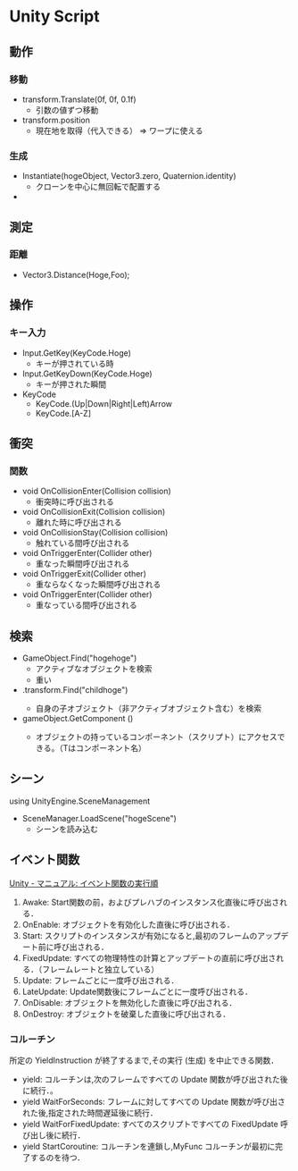 # Unity Script

## 動作

### 移動

- transform.Translate(0f, 0f, 0.1f)
  - 引数の値ずつ移動
- transform.position
  - 現在地を取得（代入できる） => ワープに使える

### 生成

- Instantiate(hogeObject, Vector3.zero, Quaternion.identity)
  - クローンを中心に無回転で配置する
-

## 測定

### 距離

- Vector3.Distance(Hoge,Foo);



## 操作

### キー入力

- Input.GetKey(KeyCode.Hoge)
  - キーが押されている時
- Input.GetKeyDown(KeyCode.Hoge)
  - キーが押された瞬間
- KeyCode
  - KeyCode.(Up|Down|Right|Left)Arrow
  - KeyCode.[A-Z]

## 衝突

### 関数

- void OnCollisionEnter(Collision collision)
  - 衝突時に呼び出される
- void OnCollisionExit(Collision collision)
  - 離れた時に呼び出される
- void OnCollisionStay(Collision collision)
  - 触れている間呼び出される
- void OnTriggerEnter(Collider other)
  - 重なった瞬間呼び出される
- void OnTriggerExit(Collider other)
  - 重ならなくなった瞬間呼び出される
- void OnTriggerEnter(Collider other)
  - 重なっている間呼び出される

## 検索

- GameObject.Find("hogehoge")
  - アクティブなオブジェクトを検索
  - 重い
- <parenthoge>.transform.Find("childhoge")
  - 自身の子オブジェクト（非アクティブオブジェクト含む）を検索
- gameObject.GetComponent<T> ()
  - オブジェクトの持っているコンポーネント（スクリプト）にアクセスできる。（Tはコンポーネント名）

## シーン
  using UnityEngine.SceneManagement
 - SceneManager.LoadScene("hogeScene")
   - シーンを読み込む

## イベント関数
[Unity - マニュアル: イベント関数の実行順](https://docs.unity3d.com/jp/460/Manual/ExecutionOrder.html)
1. Awake: Start関数の前，およびプレハブのインスタンス化直後に呼び出される．
1. OnEnable: オブジェクトを有効化した直後に呼び出される．
1. Start: スクリプトのインスタンスが有効になると,最初のフレームのアップデート前に呼び出される．
1. FixedUpdate: すべての物理特性の計算とアップデートの直前に呼び出される．（フレームレートと独立している）
1. Update: フレームごとに一度呼び出される．
1. LateUpdate: Update関数後にフレームごとに一度呼び出される．
1. OnDisable: オブジェクトを無効化した直後に呼び出される．
1. OnDestroy: オブジェクトを破棄した直後に呼び出される．

### コルーチン
所定の YieldInstruction が終了するまで,その実行 (生成) を中止できる関数．
- yield: コルーチンは,次のフレームですべての Update 関数が呼び出された後に続行．。
- yield WaitForSeconds: フレームに対してすべての Update 関数が呼び出された後,指定された時間遅延後に続行．
- yield WaitForFixedUpdate: すべてのスクリプトですべての FixedUpdate 呼び出し後に続行．
- yield StartCoroutine: コルーチンを連鎖し,MyFunc コルーチンが最初に完了するのを待つ．
